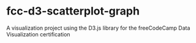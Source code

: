 # fcc-d3-scatterplot-graph
 A visualization project using the D3.js library for the freeCodeCamp Data Visualization certification
